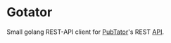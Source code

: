 # Gotator

Small golang REST-API client for [PubTator](https://www.ncbi.nlm.nih.gov/CBBresearch/Lu/Demo/PubTator/index.cgi)'s REST [API](https://www.ncbi.nlm.nih.gov/research/bionlp/APIs/).
